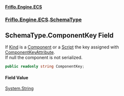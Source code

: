#### [Friflo.Engine.ECS](index.md 'index')
### [Friflo.Engine.ECS](Friflo.Engine.ECS.md 'Friflo.Engine.ECS').[SchemaType](SchemaType.md 'Friflo.Engine.ECS.SchemaType')

## SchemaType.ComponentKey Field

If [Kind](SchemaType.Kind.md 'Friflo.Engine.ECS.SchemaType.Kind') is a [Component](SchemaTypeKind.md#Friflo.Engine.ECS.SchemaTypeKind.Component 'Friflo.Engine.ECS.SchemaTypeKind.Component') or a [Script](Script.md 'Friflo.Engine.ECS.Script') the key assigned
with [ComponentKeyAttribute](ComponentKeyAttribute.md 'Friflo.Engine.ECS.ComponentKeyAttribute').<br/>
If null the component is not serialized.

```csharp
public readonly string ComponentKey;
```

#### Field Value
[System.String](https://docs.microsoft.com/en-us/dotnet/api/System.String 'System.String')